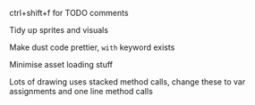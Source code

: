 ﻿ctrl+shift+f for TODO comments

Tidy up sprites and visuals

Make dust code prettier, `with` keyword exists

Minimise asset loading stuff

Lots of drawing uses stacked method calls, change these to var assignments and one line method calls